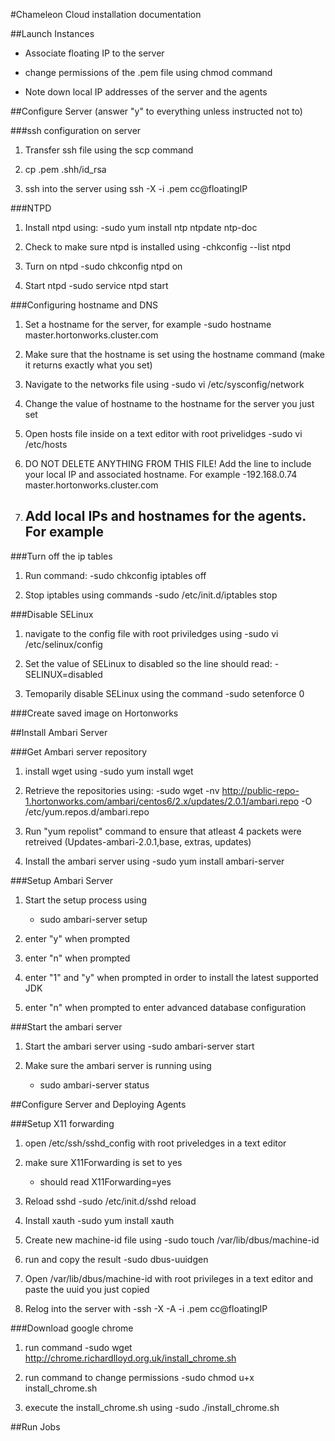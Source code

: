 #Chameleon Cloud installation documentation

##Launch Instances

- Associate floating IP to the server

- change permissions of the .pem file using chmod command

- Note down local IP addresses of the server and the agents

##Configure Server (answer "y" to everything unless instructed not to)

###ssh configuration on server
1. Transfer ssh file using the scp command

2. cp .pem .shh/id_rsa

3. ssh into the server using ssh -X -i .pem cc@floatingIP

###NTPD
1. Install ntpd using: 
	-sudo yum install ntp ntpdate ntp-doc

2. Check to make sure ntpd is installed using
	-chkconfig --list ntpd 

3. Turn on ntpd
	-sudo chkconfig ntpd on

4. Start ntpd
	-sudo service ntpd start

###Configuring hostname and DNS
1. Set a hostname for the server, for example
	-sudo hostname master.hortonworks.cluster.com 

2. Make sure that the hostname is set using the hostname command (make it returns exactly what you set)

3. Navigate to the networks file using
	-sudo vi /etc/sysconfig/network

4. Change the value of hostname to the hostname for the server you just set

5. Open hosts file inside on a text editor with root privelidges
	-sudo vi /etc/hosts

6. DO NOT DELETE ANYTHING FROM THIS FILE! Add the line to include your local IP and associated hostname. For example
	-192.168.0.74   master.hortonworks.cluster.com

7. Add local IPs and hostnames for the agents. For example
	-

###Turn off the ip tables
1. Run command:
	-sudo chkconfig iptables off

2. Stop iptables using commands
	-sudo /etc/init.d/iptables stop

###Disable SELinux
1. navigate to the config file with root priviledges using
	-sudo vi /etc/selinux/config

2. Set the value of SELinux to disabled so the line should read:
	-SELINUX=disabled

3. Temoparily disable SELinux using the command
	-sudo setenforce 0

###Create saved image on Hortonworks

##Install Ambari Server

###Get Ambari server repository
1. install wget using
	-sudo yum install wget

2. Retrieve the repositories using:
	-sudo wget -nv http://public-repo-1.hortonworks.com/ambari/centos6/2.x/updates/2.0.1/ambari.repo -O /etc/yum.repos.d/ambari.repo

3. Run "yum repolist" command to ensure that atleast 4 packets were retreived (Updates-ambari-2.0.1,base, extras, updates)

4. Install the ambari server using
	-sudo yum install ambari-server

###Setup Ambari Server
1. Start the setup process using
	- sudo ambari-server setup

2. enter "y" when prompted

3. enter "n" when prompted

4. enter "1" and "y" when prompted in order to install the latest supported JDK

5. enter "n" when prompted to enter advanced database configuration

###Start the ambari server

1. Start the ambari server using
	-sudo ambari-server start

2. Make sure the ambari server is running using
	- sudo ambari-server status

##Configure Server and Deploying Agents

###Setup X11 forwarding
1. open /etc/ssh/sshd_config with root priveledges in a text editor

2. make sure X11Forwarding is set to yes
	- should read X11Forwarding=yes

3. Reload sshd
	-sudo /etc/init.d/sshd reload

4. Install xauth
	-sudo yum install xauth

5. Create new machine-id file using
	-sudo touch /var/lib/dbus/machine-id

6. run and copy the result
	-sudo dbus-uuidgen

7. Open /var/lib/dbus/machine-id with root privileges in a text editor and paste the uuid you just copied

5. Relog into the server with
	-ssh -X -A -i .pem cc@floatingIP

###Download google chrome
1. run command
	-sudo wget http://chrome.richardlloyd.org.uk/install_chrome.sh

2. run command to change permissions
	-sudo chmod u+x install_chrome.sh

3. execute the install_chrome.sh using
	-sudo ./install_chrome.sh

##Run Jobs